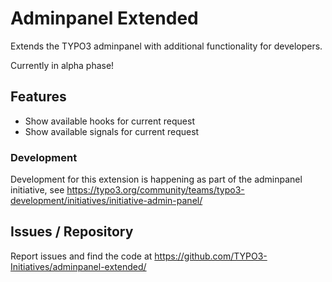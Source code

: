 # Adminpanel Extended

Extends the TYPO3 adminpanel with additional functionality for developers.

Currently in alpha phase!

## Features

+ Show available hooks for current request
+ Show available signals for current request

### Development

Development for this extension is happening as part of the adminpanel initiative, see 
https://typo3.org/community/teams/typo3-development/initiatives/initiative-admin-panel/

## Issues / Repository

Report issues and find the code at https://github.com/TYPO3-Initiatives/adminpanel-extended/

